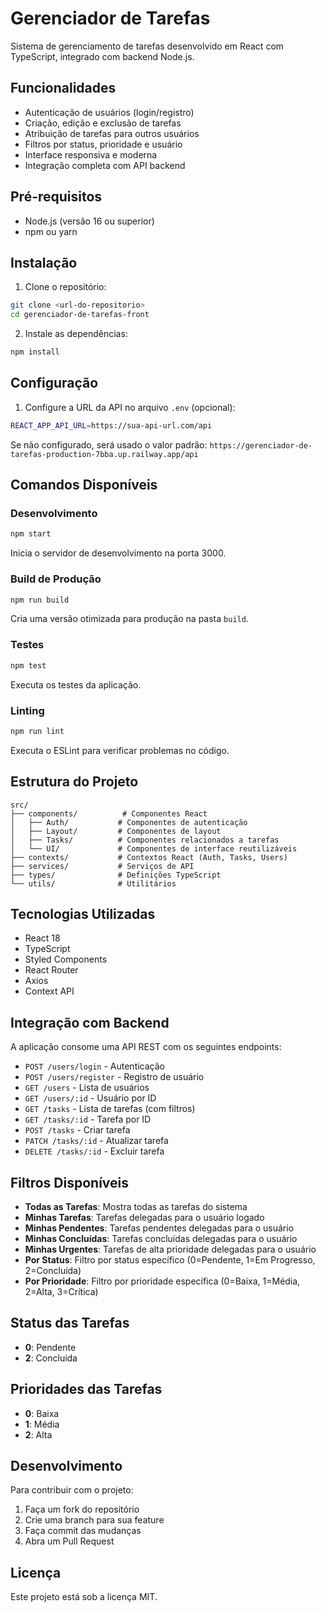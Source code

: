 # Gerenciador de Tarefas

Sistema de gerenciamento de tarefas desenvolvido em React com TypeScript, integrado com backend Node.js.

## Funcionalidades

- Autenticação de usuários (login/registro)
- Criação, edição e exclusão de tarefas
- Atribuição de tarefas para outros usuários
- Filtros por status, prioridade e usuário
- Interface responsiva e moderna
- Integração completa com API backend

## Pré-requisitos

- Node.js (versão 16 ou superior)
- npm ou yarn

## Instalação

1. Clone o repositório:
```bash
git clone <url-do-repositorio>
cd gerenciador-de-tarefas-front
```

2. Instale as dependências:
```bash
npm install
```

## Configuração

1. Configure a URL da API no arquivo `.env` (opcional):
```bash
REACT_APP_API_URL=https://sua-api-url.com/api
```

Se não configurado, será usado o valor padrão: `https://gerenciador-de-tarefas-production-7bba.up.railway.app/api`

## Comandos Disponíveis

### Desenvolvimento
```bash
npm start
```
Inicia o servidor de desenvolvimento na porta 3000.

### Build de Produção
```bash
npm run build
```
Cria uma versão otimizada para produção na pasta `build`.

### Testes
```bash
npm test
```
Executa os testes da aplicação.

### Linting
```bash
npm run lint
```
Executa o ESLint para verificar problemas no código.

## Estrutura do Projeto

```
src/
├── components/          # Componentes React
│   ├── Auth/           # Componentes de autenticação
│   ├── Layout/         # Componentes de layout
│   ├── Tasks/          # Componentes relacionados a tarefas
│   └── UI/             # Componentes de interface reutilizáveis
├── contexts/           # Contextos React (Auth, Tasks, Users)
├── services/           # Serviços de API
├── types/              # Definições TypeScript
└── utils/              # Utilitários
```

## Tecnologias Utilizadas

- React 18
- TypeScript
- Styled Components
- React Router
- Axios
- Context API

## Integração com Backend

A aplicação consome uma API REST com os seguintes endpoints:

- `POST /users/login` - Autenticação
- `POST /users/register` - Registro de usuário
- `GET /users` - Lista de usuários
- `GET /users/:id` - Usuário por ID
- `GET /tasks` - Lista de tarefas (com filtros)
- `GET /tasks/:id` - Tarefa por ID
- `POST /tasks` - Criar tarefa
- `PATCH /tasks/:id` - Atualizar tarefa
- `DELETE /tasks/:id` - Excluir tarefa

## Filtros Disponíveis

- **Todas as Tarefas**: Mostra todas as tarefas do sistema
- **Minhas Tarefas**: Tarefas delegadas para o usuário logado
- **Minhas Pendentes**: Tarefas pendentes delegadas para o usuário
- **Minhas Concluídas**: Tarefas concluídas delegadas para o usuário
- **Minhas Urgentes**: Tarefas de alta prioridade delegadas para o usuário
- **Por Status**: Filtro por status específico (0=Pendente, 1=Em Progresso, 2=Concluída)
- **Por Prioridade**: Filtro por prioridade específica (0=Baixa, 1=Média, 2=Alta, 3=Crítica)

## Status das Tarefas

- **0**: Pendente
- **2**: Concluída

## Prioridades das Tarefas

- **0**: Baixa
- **1**: Média
- **2**: Alta

## Desenvolvimento

Para contribuir com o projeto:

1. Faça um fork do repositório
2. Crie uma branch para sua feature
3. Faça commit das mudanças
4. Abra um Pull Request

## Licença

Este projeto está sob a licença MIT.